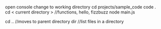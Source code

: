 open console
change to working directory
cd projects/sample_code
code . 
cd < current directory > //functions, hello, fizzbuzz
node main.js

cd .. //moves to parent directory
dir //list files in a directory
